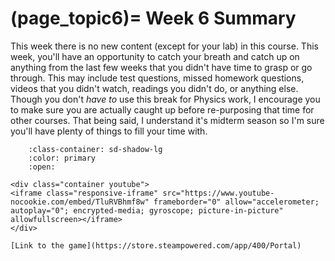 (page_topic6)=
Week 6 Summary
=======================

This week there is no new content (except for your lab) in this course.
This week, you'll have an opportunity to catch your breath and catch up on anything from the last few weeks that you didn't have time to grasp or go through.
This may include test questions, missed homework questions, videos that you didn't watch, readings you didn't do, or anything else.
Though you don't *have to* use this break for Physics work, I encourage you to make sure you are actually caught up before re-purposing that time for other courses.
That being said, I understand it's midterm season so I'm sure you'll have plenty of things to fill your time with.


```{dropdown} Portal
    :class-container: sd-shadow-lg
    :color: primary
    :open:

<div class="container youtube">
<iframe class="responsive-iframe" src="https://www.youtube-nocookie.com/embed/TluRVBhmf8w" frameborder="0" allow="accelerometer; autoplay="0"; encrypted-media; gyroscope; picture-in-picture" allowfullscreen></iframe>
</div>

[Link to the game](https://store.steampowered.com/app/400/Portal)
```